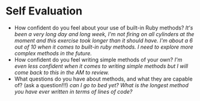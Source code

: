 # Self Evaluation

- How confident do you feel about your use of built-in Ruby methods?
*It's been a very long day and long week, I'm not firing on all cylinders at the moment and this exercise took longer than it should have. I'm about a 6 out of 10 when it comes to built-in ruby methods. I need to explore more complex methods in the future.*
- How confident do you feel writing simple methods of your own?
*I'm even less confident when it comes to writing simple methods but I will come back to this in the AM to review.*
- What questions do you have about methods, and what they are capable of? (ask a question!!!)
*can I go to bed yet? What is the longest method you have ever written in terms of lines of code?*
